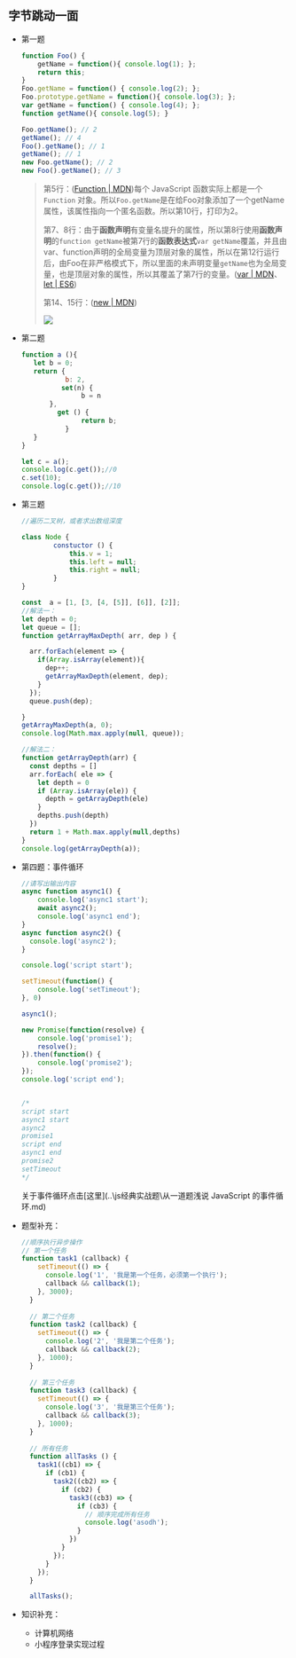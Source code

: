 ## 字节跳动一面

- 第一题

  ```javascript
  function Foo() {
      getName = function(){ console.log(1); };
      return this;
  }
  Foo.getName = function() { console.log(2); };
  Foo.prototype.getName = function(){ console.log(3); };
  var getName = function() { console.log(4); };
  function getName(){ console.log(5); }
  
  Foo.getName(); // 2
  getName(); // 4
  Foo().getName(); // 1
  getName(); // 1
  new Foo.getName(); // 2
  new Foo().getName(); // 3
  ```

  > 第5行：([Function | MDN](https://developer.mozilla.org/zh-CN/docs/Web/JavaScript/Reference/Global_Objects/Function))每个 JavaScript 函数实际上都是一个 `Function` 对象。所以`Foo.getName`是在给Foo对象添加了一个getName属性，该属性指向一个匿名函数。所以第10行，打印为2。
  >
  > 第7、8行：由于**函数声明**有变量名提升的属性，所以第8行使用**函数声明**的`function getName`被第7行的**函数表达式**`var getName`覆盖，并且由var、function声明的全局变量为顶层对象的属性，所以在第12行运行后，由Foo在非严格模式下，所以里面的未声明变量`getName`也为全局变量，也是顶层对象的属性，所以其覆盖了第7行的变量。([var | MDN](https://developer.mozilla.org/zh-CN/docs/Web/JavaScript/Reference/Statements/var)、[let | ES6](https://es6.ruanyifeng.com/#docs/let))
  >
  > 第14、15行：([new | MDN](https://developer.mozilla.org/zh-CN/docs/Web/JavaScript/Reference/Operators/new))
  >
  > ![](https://gitee.com/wzw9803/wzwImages/raw/master/img/20200604124528.png)

- 第二题

  ```javascript
  function a (){
     let b = 0;
     return {
             b: 2,
            set(n) {
                 b = n
         },
           get () {
                 return b;
             }
     }
  }
  
  let c = a();
  console.log(c.get());//0
  c.set(10);
  console.log(c.get());//10
  ```

- 第三题

  ```javascript
  //遍历二叉树，或者求出数组深度
  
  class Node {
          constuctor () {
              this.v = 1;
              this.left = null;
              this.right = null;
          }
  }
  
  const  a = [1, [3, [4, [5]], [6]], [2]];
  //解法一：
  let depth = 0;
  let queue = [];
  function getArrayMaxDepth( arr, dep ) {
  
    arr.forEach(element => {
      if(Array.isArray(element)){
        dep++;
        getArrayMaxDepth(element, dep);  
      }
    });
    queue.push(dep);
  
  }
  getArrayMaxDepth(a, 0);
  console.log(Math.max.apply(null, queue));
  
  //解法二：
  function getArrayDepth(arr) {
    const depths = []
    arr.forEach( ele => {
      let depth = 0
      if (Array.isArray(ele)) {
        depth = getArrayDepth(ele)
      }
      depths.push(depth)
    })
    return 1 + Math.max.apply(null,depths)
  }
  console.log(getArrayDepth(a));
  ```

- 第四题：事件循环

  ```javascript
  //请写出输出内容
  async function async1() {
      console.log('async1 start');
      await async2();
      console.log('async1 end');
  }
  async function async2() {
  	console.log('async2');
  }
  
  console.log('script start');
  
  setTimeout(function() {
      console.log('setTimeout');
  }, 0)
  
  async1();
  
  new Promise(function(resolve) {
      console.log('promise1');
      resolve();
  }).then(function() {
      console.log('promise2');
  });
  console.log('script end');
  
  
  /*
  script start
  async1 start
  async2
  promise1
  script end
  async1 end
  promise2
  setTimeout
  */
  ```

  关于事件循环点击[这里](..\js经典实战题\从一道题浅说 JavaScript 的事件循环.md)
  
- 题型补充：

  ```javascript
  //顺序执行异步操作
  // 第一个任务
  function task1 (callback) {
      setTimeout(() => {
        console.log('1', '我是第一个任务，必须第一个执行');
        callback && callback(1);
      }, 3000);
    }
    
    // 第二个任务
    function task2 (callback) {
      setTimeout(() => {
        console.log('2', '我是第二个任务');
        callback && callback(2);
      }, 1000);
    }
    
    // 第三个任务
    function task3 (callback) {
      setTimeout(() => {
        console.log('3', '我是第三个任务');
        callback && callback(3);
      }, 1000);
    }
    
    // 所有任务
    function allTasks () {
      task1((cb1) => {
        if (cb1) {
          task2((cb2) => {
            if (cb2) {
              task3((cb3) => {
                if (cb3) {
                  // 顺序完成所有任务
                  console.log('asodh');
                }
              })
            }   
          });
        }
      });
    }
  
    allTasks();
  ```

  

- 知识补充：

  - 计算机网络
  - 小程序登录实现过程